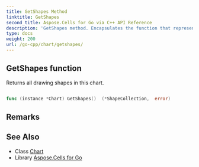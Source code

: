 ```yaml
---
title: GetShapes Method 
linktitle: GetShapes
second_title: Aspose.Cells for Go via C++ API Reference
description: 'GetShapes method. Encapsulates the function that represents getshapes in Go.'
type: docs
weight: 200
url: /go-cpp/chart/getshapes/
---
```


## GetShapes function

Returns all drawing shapes in this chart.

```go

func (instance *Chart) GetShapes()  (*ShapeCollection,  error) 

```

## Remarks


## See Also

* Class [Chart](../)
* Library [Aspose.Cells for Go](../../)
